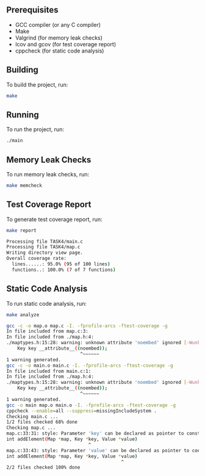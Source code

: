 ## Prerequisites

- GCC compiler (or any C compiler)
- Make
- Valgrind (for memory leak checks)
- lcov and gcov (for test coverage report)
- cppcheck (for static code analysis)

## Building

To build the project, run:

```bash
make
```

## Running

To run the project, run:

```bash
./main
```

## Memory Leak Checks

To run memory leak checks, run:

```bash
make memcheck
```

## Test Coverage Report

To generate test coverage report, run:

```bash
make report
```

```bash
Processing file TASK4/main.c
Processing file TASK4/map.c
Writing directory view page.
Overall coverage rate:
  lines......: 95.0% (95 of 100 lines)
  functions..: 100.0% (7 of 7 functions)
```

## Static Code Analysis

To run static code analysis, run:

```bash
make analyze
```

```bash
gcc -c -o map.o map.c -I. -fprofile-arcs -ftest-coverage -g
In file included from map.c:3:
In file included from ./map.h:4:
./maptypes.h:15:28: warning: unknown attribute 'noembed' ignored [-Wunknown-attributes]
    Key key __attribute__((noembed));
                           ^~~~~~~
1 warning generated.
gcc -c -o main.o main.c -I. -fprofile-arcs -ftest-coverage -g
In file included from main.c:1:
In file included from ./map.h:4:
./maptypes.h:15:28: warning: unknown attribute 'noembed' ignored [-Wunknown-attributes]
    Key key __attribute__((noembed));
                           ^~~~~~~
1 warning generated.
gcc -o main map.o main.o -I. -fprofile-arcs -ftest-coverage -g
cppcheck --enable=all --suppress=missingIncludeSystem .
Checking main.c ...
1/2 files checked 68% done
Checking map.c ...
map.c:33:31: style: Parameter 'key' can be declared as pointer to const [constParameter]
int addElement(Map *map, Key *key, Value *value)
                              ^
map.c:33:43: style: Parameter 'value' can be declared as pointer to const [constParameter]
int addElement(Map *map, Key *key, Value *value)
                                          ^
2/2 files checked 100% done
```